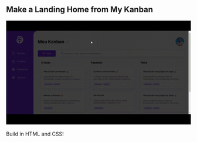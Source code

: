 ## Make a Landing Home from My Kanban
 
 ![mykarban!](assets/Meu-Kanban-.gif)

 Build in HTML and CSS!